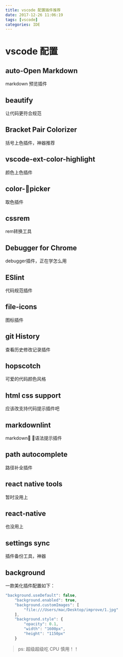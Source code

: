 ```yaml
---
title: vscode 配置插件推荐
date: 2017-12-26 11:06:19
tags: [vscode]
categories: IDE
---
```

# vscode 配置

## auto-Open Markdown

markdown 预览插件

## beautify

让代码更符合规范

## Bracket Pair Colorizer

括号上色插件，神器推荐

## vscode-ext-color-highlight

颜色上色插件

## color-picker

取色插件

## cssrem

rem转换工具

## Debugger for Chrome

debugger插件，正在学怎么用

## ESlint

代码规范插件

## file-icons

图标插件

## git History

查看历史修改记录插件

## hopscotch

可爱的代码颜色风格

## html css support

应该改支持代码提示插件吧

## markdownlint

markdown 语法提示插件

## path autocomplete

路径补全插件

## react native tools

暂时没用上

## react-native

也没用上

## settings sync

插件备份工具，神器

## background

一款美化插件配置如下：

```js
"background.useDefault": false,
    "background.enabled": true,
    "background.customImages": [
        "file:///Users/mac/Desktop/improve/1.jpg"
    ],
    "background.style": {
        "opacity": 0.1,
        "width": "1600px",
        "height": "1150px"
    }
```

> ps: 超级超级吃 CPU 慎用！！
